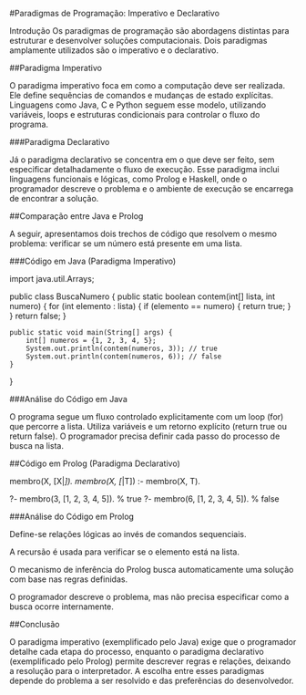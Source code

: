 #Paradigmas de Programação: Imperativo e Declarativo

Introdução
Os paradigmas de programação são abordagens distintas para estruturar e desenvolver soluções computacionais. Dois paradigmas amplamente utilizados são o imperativo e o declarativo.

##Paradigma Imperativo

O paradigma imperativo foca em como a computação deve ser realizada. Ele define sequências de comandos e mudanças de estado explícitas. Linguagens como Java, C e Python seguem esse modelo, utilizando variáveis, loops e estruturas condicionais para controlar o fluxo do programa.

###Paradigma Declarativo

Já o paradigma declarativo se concentra em o que deve ser feito, sem especificar detalhadamente o fluxo de execução. Esse paradigma inclui linguagens funcionais e lógicas, como Prolog e Haskell, onde o programador descreve o problema e o ambiente de execução se encarrega de encontrar a solução.

##Comparação entre Java e Prolog

A seguir, apresentamos dois trechos de código que resolvem o mesmo problema: verificar se um número está presente em uma lista.

###Código em Java (Paradigma Imperativo)

import java.util.Arrays;

public class BuscaNumero {
    public static boolean contem(int[] lista, int numero) {
        for (int elemento : lista) {
            if (elemento == numero) {
                return true;
            }
        }
        return false;
    }

    public static void main(String[] args) {
        int[] numeros = {1, 2, 3, 4, 5};
        System.out.println(contem(numeros, 3)); // true
        System.out.println(contem(numeros, 6)); // false
    }
}

###Análise do Código em Java

O programa segue um fluxo controlado explicitamente com um loop (for) que percorre a lista.
Utiliza variáveis e um retorno explícito (return true ou return false).
O programador precisa definir cada passo do processo de busca na lista.

##Código em Prolog (Paradigma Declarativo)

membro(X, [X|_]).
membro(X, [_|T]) :- membro(X, T).

?- membro(3, [1, 2, 3, 4, 5]). % true
?- membro(6, [1, 2, 3, 4, 5]). % false

###Análise do Código em Prolog

Define-se relações lógicas ao invés de comandos sequenciais.

A recursão é usada para verificar se o elemento está na lista.

O mecanismo de inferência do Prolog busca automaticamente uma solução com base nas regras definidas.

O programador descreve o problema, mas não precisa especificar como a busca ocorre internamente.

##Conclusão

O paradigma imperativo (exemplificado pelo Java) exige que o programador detalhe cada etapa do processo, enquanto o paradigma declarativo (exemplificado pelo Prolog) permite descrever regras e relações, deixando a resolução para o interpretador. A escolha entre esses paradigmas depende do problema a ser resolvido e das preferências do desenvolvedor.

